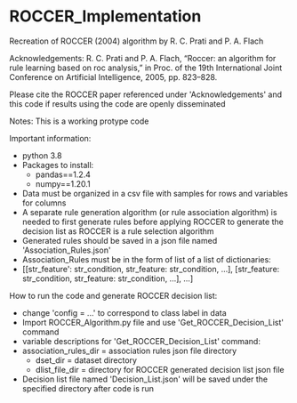 # ROCCER_Implementation

Recreation of ROCCER (2004) algorithm by R. C. Prati and P. A. Flach

Acknowledgements: R. C. Prati and P. A. Flach, “Roccer: an algorithm for rule learning based on roc analysis,” in Proc. of the 19th International Joint Conference on Artificial Intelligence, 2005, pp. 823–828.

Please cite the ROCCER paper referenced under 'Acknowledgements' and this code if results using the code are openly disseminated

Notes: This is a working protype code

Important information:
- python 3.8
- Packages to install:
  - pandas==1.2.4
  - numpy==1.20.1
- Data must be organized in a csv file with samples for rows and variables for columns
- A separate rule generation algorithm (or rule association algorithm) is needed to first generate rules before applying ROCCER to generate the decision list as ROCCER is a rule selection algorithm
- Generated rules should be saved in a json file named 'Association_Rules.json'
- Association_Rules must be in the form of list of a list of dictionaries:
- [[str_feature': str_condition, str_feature: str_condition, ...], [str_feature: str_condition, str_feature: str_condition, ...], ...]


How to run the code and generate ROCCER decision list:
- change 'config = ...' to correspond to class label in data
- Import ROCCER_Algorithm.py file and use 'Get_ROCCER_Decision_List' command
- variable descriptions for 'Get_ROCCER_Decision_List' command:
- association_rules_dir = association rules json file directory
  - dset_dir = dataset directory
  - dlist_file_dir = directory for ROCCER generated decision list json file
- Decision list file named 'Decision_List.json' will be saved under the specified directory after code is run
